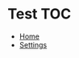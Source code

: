 # Test TOC
* [Home](https://github.com/ccbogel/QualCoder/wiki)
* [Settings](https://github.com/ccbogel/QualCoder/wiki/02-Settings)

